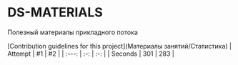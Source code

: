 # DS-MATERIALS
Полезный материалы прикладного потока

[Contribution guidelines for this project](Материалы занятий/Статистика)
| Attempt | #1  | #2  |
| :---:   | :-: | :-: |
| Seconds | 301 | 283 |
